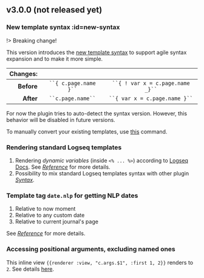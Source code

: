 ## v3.0.0 (not released yet)
### New template syntax :id=new-syntax
!> Breaking change!

This version introduces the [new template syntax](reference__syntax.md) to support agile syntax expansion and to make it more simple.

| Changes: |      |      |
| ---: | :---: | :---: |
| **Before** | ` ``{ c.page.name }`` ` | ` ``{ ! var x = c.page.name _}`` ` |
| **After** | ` ``c.page.name`` ` | ` ``{ var x = c.page.name }`` ` |

For now the plugin tries to auto-detect the syntax version. However, this behavior will be disabled in future versions.

To manually convert your existing templates, use [this](reference__commands.md#convert-syntax-command) command.


### Rendering standard Logseq templates
1. Rendering *dynamic variables* (inside `<% ... %>`) according to [Logseq Docs](https://docs.logseq.com/#/page/60311eda-b6f7-4779-8187-8830545b3a64). See [*Reference*](reference__syntax.md#id=standard-syntax) for more details.
2. Possibility to mix standard Logseq templates syntax with other plugin [*Syntax*](reference__syntax.md).


### Template tag `date.nlp` for getting NLP dates
1. Relative to now moment
2. Relative to any custom date
3. Relative to current journal's page

See [*Reference*](reference__tags.md#id=date-nlp) for more details.


### Accessing positional arguments, excluding named ones
This inline view `{{renderer :view, "c.args.$1", :first 1, 2}}` renders to `2`.
See details [here](reference__args.md#accessing).
